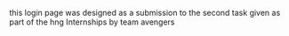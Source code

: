 this login page was designed as a submission to the second task given as part of the hng Internships by team avengers

